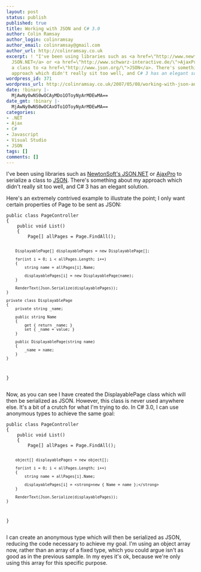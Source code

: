 ```yaml
---
layout: post
status: publish
published: true
title: Working with JSON and C# 3.0
author: Colin Ramsay
author_login: colinramsay
author_email: colinramsay@gmail.com
author_url: http://colinramsay.co.uk
excerpt: ! "I've been using libraries such as <a href=\"http://www.newtonsoft.com/products/json/\">NewtonSoft's
  JSON.NET</a> or <a href=\"http://www.schwarz-interactive.de/\">AjaxPro</a> to serialize
  a class to <a href=\"http://www.json.org/\">JSON</a>. There's something about my
  approach which didn't really sit too well, and C# 3 has an elegant solution.\r\n"
wordpress_id: 371
wordpress_url: http://colinramsay.co.uk/2007/05/08/working-with-json-and-c-30/
date: !binary |-
  MjAwNy0wNS0wOCAyMDo1OToyNyArMDEwMA==
date_gmt: !binary |-
  MjAwNy0wNS0wOCAxOTo1OToyNyArMDEwMA==
categories:
- .NET
- Ajax
- C#
- Javascript
- Visual Studio
- JSON
tags: []
comments: []
---
```

<p>I've been using libraries such as <a href="http://www.newtonsoft.com/products/json/">NewtonSoft's JSON.NET</a> or <a href="http://www.schwarz-interactive.de/">AjaxPro</a> to serialize a class to <a href="http://www.json.org/">JSON</a>. There's something about my approach which didn't really sit too well, and C# 3 has an elegant solution.<br />
<a id="more"></a><a id="more-371"></a></p>
<p>Here's an extremely contrived example to illustrate the point; I only want certain properties of Page to be sent as JSON:</p>
<pre><code>public class PageController
{
	public void List()
	{
		Page[] allPages = Page.FindAll();

		DisplayablePage[] displayablePages = new DisplayablePage[];
	
		for(int i = 0; i < allPages.Length; i++)
		{
			string name = allPages[i].Name;
		
			displayablePages[i] = new DisplayablePage(name);
		}
		
		RenderText(Json.Serialize(displayablePages));
	}
	
	private class DisplayablePage
	{
		private string _name;

		public string Name
		{
			get { return _name; }
			set { _name = value; }
		}
		
		public DisplayablePage(string name)
		{
			_name = name;
		}
	}
}</code></pre>
<p>Now, as you can see I have created the DisplayablePage class which will then be serialized as JSON. However, this class is never used anywhere else. It's a bit of a crutch for what I'm trying to do. In C# 3.0, I can use anonymous types to achieve the same goal:</p>
<pre><code>public class PageController
{
	public void List()
	{
		Page[] allPages = Page.FindAll();

		object[] displayablePages = new object[];
	
		for(int i = 0; i < allPages.Length; i++)
		{
			string name = allPages[i].Name;
		
			displayablePages[i] = <strong>new { Name = name };</strong>
		}
		
		RenderText(Json.Serialize(displayablePages));
	}
}</code></pre>
<p>I can create an anonymous type which will then be serialized as JSON, reducing the code necessary to achieve my goal. I'm using an object array now, rather than an array of a fixed type, which you could argue isn't as good as in the previous sample. In my eyes it's ok, because we're only using this array for this specific purpose.</p>
